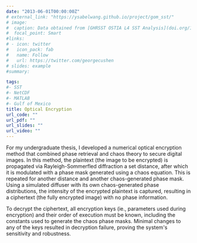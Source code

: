 ```yaml
---
date: "2013-06-01T00:00:00Z"
# external_link: "https://ysabelwang.github.io/project/gom_sst/"
# image:
#  caption: Data obtained from [GHRSST OSTIA L4 SST Analysis](doi.org/10.5067/GHOST-4FK01)
#  focal_point: Smart
#links:
# - icon: twitter
#   icon_pack: fab
#   name: Follow
#   url: https://twitter.com/georgecushen
# slides: example
#summary: 

tags:
#- SST
#- NetCDF
#- MATLAB
#- Gulf of Mexico
title: Optical Encryption
url_code: ""
url_pdf: ""
url_slides: ""
url_video: ""
---
```

For my undergraduate thesis, I developed a numerical optical encryption method that combined phase retrieval and chaos theory to secure digital images. In this method, the plaintext (the image to be encrypted) is propagated  via Rayleigh-Sommerfled diffraction a set distance, after which it is modulated with a phase mask generated using a chaos equation. This is repeated for another distance and another chaos-generated phase mask. Using a simulated diffuser with its own chaos-generated phase distributions, the intensity of the encrypted plaintext is captured, resulting in a ciphertext (the fully encrypted image) with no phase information.

To decrypt the ciphertext, all encryption keys (ie., parameters used during encryption) and their order of execution must be known, including the constants used to generate the chaos phase masks. Minimal changes to any of the keys resulted in decryption failure, proving the system's sensitivity and robustness.

